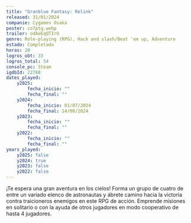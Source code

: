 ```yaml
---
title: "Granblue Fantasy: Relink"
released: 31/01/2024
companie: Cygames Osaka
poster: co7ptq.webp
trailer: odAeEqQTIrU
genre: Role-playing (RPG), Hack and slash/Beat 'em up, Adventure
estado: Completado
horas: 20
logros_obt: 33
logros_total: 54
console_pc: Steam
igdbId: 22788
dates_played:
    y2025:
        fecha_inicio: ""
        fecha_final: ""
    y2024:
        fecha_inicio: 01/07/2024
        fecha_final: 14/08/2024
    y2023:
        fecha_inicio: ""
        fecha_final: ""
    y2022:
        fecha_inicio: ""
        fecha_final: ""
years_played:
    y2025: false
    y2024: true
    y2023: false
    y2022: false
---
```


¡Te espera una gran aventura en los cielos! Forma un grupo de cuatro de entre un variado elenco de astronautas y ábrete camino hacia la victoria contra traicioneros enemigos en este RPG de acción. Emprende misiones en solitario o con la ayuda de otros jugadores en modo cooperativo de hasta 4 jugadores.